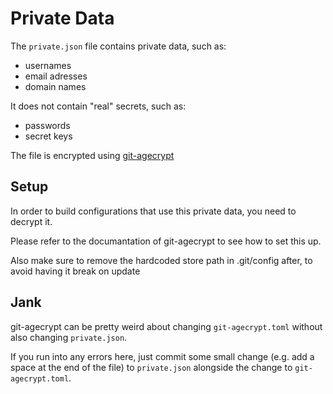 # Private Data

The `private.json` file contains private data, such as:

- usernames
- email adresses
- domain names

It does not contain "real" secrets, such as:

- passwords
- secret keys

The file is encrypted using [git-agecrypt](https://github.com/vlaci/git-agecrypt)

## Setup

In order to build configurations that use this private data, you need to decrypt it.

Please refer to the documantation of git-agecrypt to see how to set this up.

Also make sure to remove the hardcoded store path in .git/config after, to avoid having it break on update

## Jank

git-agecrypt can be pretty weird about changing `git-agecrypt.toml` without also changing `private.json`.

If you run into any errors here, just commit some small change (e.g. add a space at the end of the file) to `private.json` alongside the change to `git-agecrypt.toml`.
